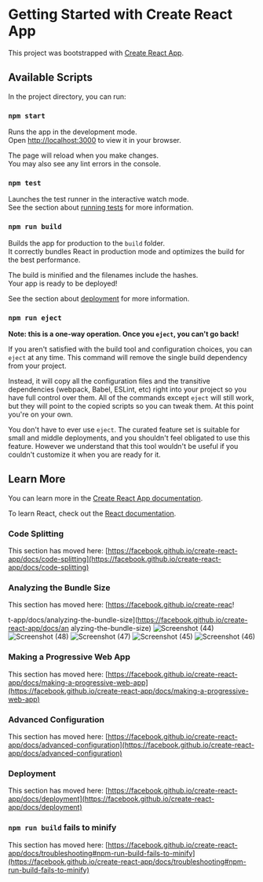 # Getting Started with Create React App

This project was bootstrapped with [Create React App](https://github.com/facebook/create-react-app).

## Available Scripts

In the project directory, you can run:

### `npm start`

Runs the app in the development mode.\
Open [http://localhost:3000](http://localhost:3000) to view it in your browser.

The page will reload when you make changes.\
You may also see any lint errors in the console.

### `npm test`

Launches the test runner in the interactive watch mode.\
See the section about [running tests](https://facebook.github.io/create-react-app/docs/running-tests) for more information.

### `npm run build`

Builds the app for production to the `build` folder.\
It correctly bundles React in production mode and optimizes the build for the best performance.

The build is minified and the filenames include the hashes.\
Your app is ready to be deployed!

See the section about [deployment](https://facebook.github.io/create-react-app/docs/deployment) for more information.

### `npm run eject`

**Note: this is a one-way operation. Once you `eject`, you can't go back!**

If you aren't satisfied with the build tool and configuration choices, you can `eject` at any time. This command will remove the single build dependency from your project.

Instead, it will copy all the configuration files and the transitive dependencies (webpack, Babel, ESLint, etc) right into your project so you have full control over them. All of the commands except `eject` will still work, but they will point to the copied scripts so you can tweak them. At this point you're on your own.

You don't have to ever use `eject`. The curated feature set is suitable for small and middle deployments, and you shouldn't feel obligated to use this feature. However we understand that this tool wouldn't be useful if you couldn't customize it when you are ready for it.

## Learn More

You can learn more in the [Create React App documentation](https://facebook.github.io/create-react-app/docs/getting-started).

To learn React, check out the [React documentation](https://reactjs.org/).

### Code Splitting

This section has moved here: [https://facebook.github.io/create-react-app/docs/code-splitting](https://facebook.github.io/create-react-app/docs/code-splitting)


### Analyzing the Bundle Size

This section has moved here: [https://facebook.github.io/create-reac! 

t-app/docs/analyzing-the-bundle-size](https://facebook.github.io/create-react-app/docs/an
alyzing-the-bundle-size)
![Screenshot (44)](https://github.com/abhinavkumarshandilya/MernStack_RastaurantsFoodProject/assets/141053732/aa49d13c-0eed-4cfc-904c-6f96a3a59478)
![Screenshot (48)](https://github.com/abhinavkumarshandilya/MernStack_RastaurantsFoodProject/assets/141053732/46f01a31-c2b7-499e-b901-9910b870d3c0)
![Screenshot (47)](https://github.com/abhinavkumarshandilya/MernStack_RastaurantsFoodProject/assets/141053732/3a4fef31-d75b-45b5-a351-674eeee7320b)
![Screenshot (45)](https://github.com/abhinavkumarshandilya/MernStack_RastaurantsFoodProject/assets/141053732/a20ebd2a-4b84-46de-ba50-d24200655ebe)
![Screenshot (46)](https://github.com/abhinavkumarshandilya/MernStack_RastaurantsFoodProject/assets/141053732/e85a1b90-2aa2-4701-96e6-5345306bd07c)


### Making a Progressive Web App

This section has moved here: [https://facebook.github.io/create-react-app/docs/making-a-progressive-web-app](https://facebook.github.io/create-react-app/docs/making-a-progressive-web-app)

### Advanced Configuration

This section has moved here: [https://facebook.github.io/create-react-app/docs/advanced-configuration](https://facebook.github.io/create-react-app/docs/advanced-configuration)

### Deployment

This section has moved here: [https://facebook.github.io/create-react-app/docs/deployment](https://facebook.github.io/create-react-app/docs/deployment)

### `npm run build` fails to minify

This section has moved here: [https://facebook.github.io/create-react-app/docs/troubleshooting#npm-run-build-fails-to-minify](https://facebook.github.io/create-react-app/docs/troubleshooting#npm-run-build-fails-to-minify)
